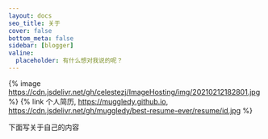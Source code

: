 ```yaml
---
layout: docs
seo_title: 关于
cover: false
bottom_meta: false
sidebar: [blogger]
valine:
  placeholder: 有什么想对我说的呢？
---
```

{% image https://cdn.jsdelivr.net/gh/celestezj/ImageHosting/img/20210212182801.jpg %}
{% link 个人简历, https://muggledy.github.io, https://cdn.jsdelivr.net/gh/muggledy/best-resume-ever/resume/id.jpg %}

下面写关于自己的内容
